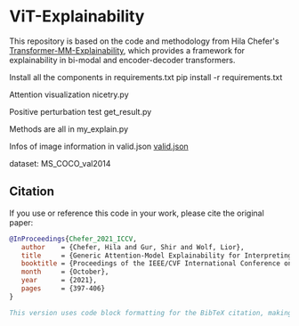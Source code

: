 # ViT-Explainability

This repository is based on the code and methodology from Hila Chefer's [Transformer-MM-Explainability](https://github.com/hila-chefer/Transformer-MM-Explainability), which provides a framework for explainability in bi-modal and encoder-decoder transformers.

Install all the components in requirements.txt
pip install -r requirements.txt

Attention visualization
nicetry.py

Positive perturbation test
get_result.py

Methods are all in my_explain.py

Infos of image information in valid.json
[valid.json](https://nlp.cs.unc.edu/data/lxmert_data/vqa/valid.json)

dataset: MS_COCO_val2014

## Citation

If you use or reference this code in your work, please cite the original paper:

```bibtex
@InProceedings{Chefer_2021_ICCV,
   author    = {Chefer, Hila and Gur, Shir and Wolf, Lior},
   title     = {Generic Attention-Model Explainability for Interpreting Bi-Modal and Encoder-Decoder Transformers},
   booktitle = {Proceedings of the IEEE/CVF International Conference on Computer Vision (ICCV)},
   month     = {October},
   year      = {2021},
   pages     = {397-406}
}

This version uses code block formatting for the BibTeX citation, making it easier to read and ensuring it displays correctly in Markdown viewers.





